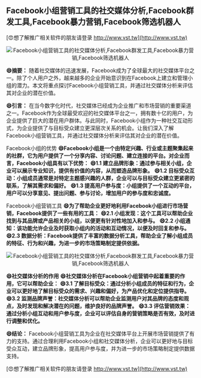 ## **Facebook小组营销工具的社交媒体分析,Facebook群发工具,Facebook暴力营销,Facebook筛选机器人**

[😍想了解推广相关软件的朋友请登录 http://www.vst.tw](http://www.vst.tw)

 <center><img src="https://vst.tw/MP4/tuiguang/png/8.png" alt="Facebook小组营销工具的社交媒体分析,Facebook群发工具,Facebook暴力营销,Facebook筛选机器人"></center>

**😄摘要：**
随着社交媒体的迅速发展，Facebook成为了全球最大的社交媒体平台之一。除了个人用户之外，越来越多的企业开始意识到在Facebook上建立和管理小组的潜力。本文将重点探讨Facebook小组营销工具，并通过社交媒体分析来评估其对企业的潜在价值。

**😄引言：**
在当今数字化时代，社交媒体已经成为企业推广和市场营销的重要渠道之一。Facebook作为全球最受欢迎的社交媒体平台之一，拥有数十亿的用户，为企业提供了巨大的潜在用户群体。与此同时，Facebook小组作为一种社交互动形式，为企业提供了与目标受众建立更深层次关系的机会。让我们深入了解Facebook小组营销工具，并通过社交媒体分析来评估其对企业的潜在价值。

Facebook小组的优势
**😄Facebook小组是一个由特定兴趣、行业或主题聚集起来的社群，它为用户提供了一个分享内容、讨论问题、建立连接的平台。对企业而言，Facebook小组具有以下优势：**
**😄1.1 建立品牌形象：通过参与相关小组，企业可以展示专业知识，提供有价值的内容，从而塑造品牌形象。**
**😄1.2 目标受众互动：小组成员通常是对特定主题感兴趣的人群，企业可以与目标受众建立更紧密的联系，了解其需求和偏好。**
**😄1.3 提高用户参与度：小组提供了一个互动的平台，用户可以分享意见、提出问题、参与讨论，增加用户的参与度和忠诚度。**

Facebook小组营销工具
**😄为了帮助企业更好地利用Facebook小组进行市场营销，Facebook提供了一些有用的工具：**
**😄2.1 小组发现：这个工具可以帮助企业找到与其品牌或产品相关的小组，以便更有针对性地加入和参与。**
**😄2.2 小组通知：该功能允许企业及时获取小组内的活动和互动情况，以便及时回复和参与。**
**😄2.3 数据分析：Facebook提供了丰富的数据分析工具，帮助企业了解小组成员的特征、行为和兴趣，为进一步的市场策略制定提供依据。**

 <center><img src="https://vst.tw/MP4/tuiguang/png/5.png" alt="Facebook小组营销工具的社交媒体分析,Facebook群发工具,Facebook暴力营销,Facebook筛选机器人"></center>

**😄社交媒体分析的作用**
**😄社交媒体分析在Facebook小组营销中起着重要的作用，它可以帮助企业：**
**😄3.1 了解目标受众：通过分析小组成员的特征和行为，企业可以更好地了解目标受众的需求、兴趣和偏好，为产品优化和定位提供指导。**
**😄3.2 监测品牌声誉：社交媒体分析可以帮助企业监测用户对其品牌的态度和观点，及时发现和解决潜在的问题，维护良好的品牌声誉。**
**😄3.3 评估营销效果：通过分析小组互动和用户参与度，企业可以评估自身的营销策略是否有效，及时进行调整和优化。**

**😄结论：**
Facebook小组营销工具为企业在社交媒体平台上开展市场营销提供了有力的支持。通过合理利用Facebook小组和社交媒体分析，企业可以更好地与目标受众互动，建立品牌形象，提高用户参与度，并为进一步的市场策略制定提供数据支持。

[😍想了解推广相关软件的朋友请登录 http://www.vst.tw](http://www.vst.tw)



